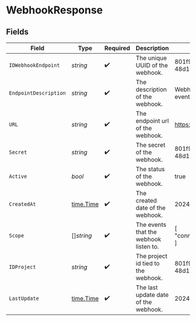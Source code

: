# WebhookResponse


## Fields

| Field                                     | Type                                      | Required                                  | Description                               | Example                                   |
| ----------------------------------------- | ----------------------------------------- | ----------------------------------------- | ----------------------------------------- | ----------------------------------------- |
| `IDWebhookEndpoint`                       | *string*                                  | :heavy_check_mark:                        | The unique UUID of the webhook.           | 801f9ede-c698-4e66-a7fc-48d19eebaa4f      |
| `EndpointDescription`                     | *string*                                  | :heavy_check_mark:                        | The description of the webhook.           | Webhook to receive connection events      |
| `URL`                                     | *string*                                  | :heavy_check_mark:                        | The endpoint url of the webhook.          | https://acme.com/webhook_receiver         |
| `Secret`                                  | *string*                                  | :heavy_check_mark:                        | The secret of the webhook.                | 801f9ede-c698-4e66-a7fc-48d19eebaa4f      |
| `Active`                                  | *bool*                                    | :heavy_check_mark:                        | The status of the webhook.                | true                                      |
| `CreatedAt`                               | [time.Time](https://pkg.go.dev/time#Time) | :heavy_check_mark:                        | The created date of the webhook.          | 2024-10-01T12:00:00Z                      |
| `Scope`                                   | []*string*                                | :heavy_check_mark:                        | The events that the webhook listen to.    | [<br/>"connection.created"<br/>]          |
| `IDProject`                               | *string*                                  | :heavy_check_mark:                        | The project id tied to the webhook.       | 801f9ede-c698-4e66-a7fc-48d19eebaa4f      |
| `LastUpdate`                              | [time.Time](https://pkg.go.dev/time#Time) | :heavy_check_mark:                        | The last update date of the webhook.      | 2024-10-01T12:00:00Z                      |